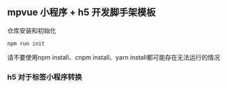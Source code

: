 ## mpvue 小程序 + h5 开发脚手架模板

仓库安装和初始化

`npm run init`

请不要使用npm install、cnpm install、yarn install都可能存在无法运行的情况



### h5 对于标签小程序转换
